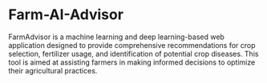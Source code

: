 # Farm-AI-Advisor
FarmAdvisor is a machine learning and deep learning-based web application designed to provide comprehensive recommendations for crop selection, fertilizer usage, and identification of potential crop diseases. This tool is aimed at assisting farmers in making informed decisions to optimize their agricultural practices.
